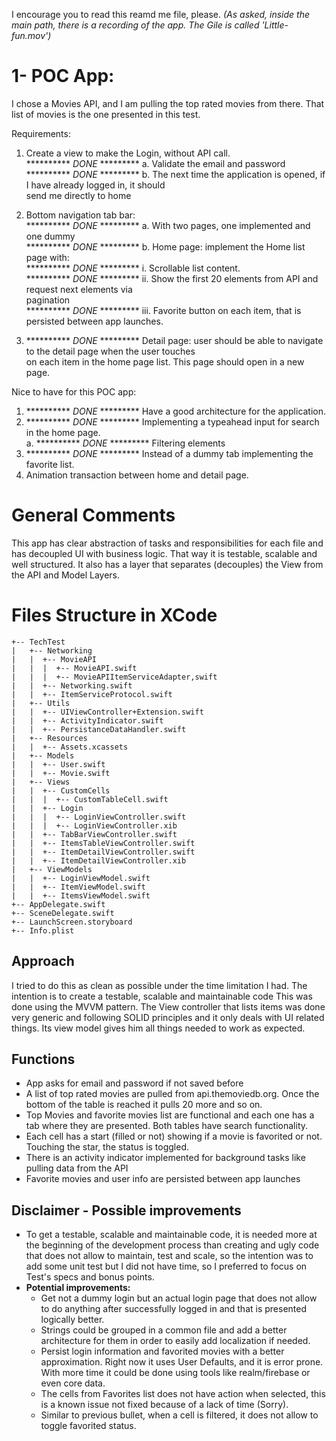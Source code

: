 I encourage you to read this reamd me file, please.
*(As asked, inside the main path, there is a recording of the app. The Gile is called 'Little-fun.mov')*
# 1- POC App:  
I chose a Movies API, and I am pulling the top rated movies from there.
That list of movies is the one presented in this test.

Requirements:  
1. Create a view to make the Login, without API call.  
********** *DONE* ********* a.  Validate the email and password  
********** *DONE* ********* b.  The next time the application is opened, if I have  already logged in, it should  
send me directly to home  

2.  Bottom navigation tab bar:  
********** *DONE* *********  a.  With two pages, one implemented and one dummy  
********** *DONE* *********  b.  Home page: implement the Home list page with:  
********** *DONE* *********         i.  Scrollable list content.  
********** *DONE* ********* ii.  Show the first 20 elements from API and request next  elements via  
pagination  
********** *DONE* ********* iii.  Favorite button on each item, that is persisted between  app launches.  

3.  ********** *DONE* ********* Detail page: user should be able to navigate to the  detail page when the user touches  
on each item in the home page list. This page should  open in a new page.  


Nice to have for this POC app:  
1.  ********** *DONE* ********* Have a good architecture for the application.  
2. ********** *DONE* *********  Implementing a typeahead input for search in the home  page.  
a. ********** *DONE* *********  Filtering elements  
3.  ********** *DONE* ********* Instead of a dummy tab implementing the favorite list.  
4.  Animation transaction between home and detail page.

# General Comments
This app has clear abstraction of tasks and responsibilities for each file and has decoupled UI with business logic. That way it is testable, scalable and well structured.
It also has a layer that separates (decouples) the View from the API and Model Layers.

# Files Structure in XCode

```
+-- TechTest
|   +-- Networking
|   |  +-- MovieAPI
|   |  |  +-- MovieAPI.swift
|   |  |  +-- MovieAPIItemServiceAdapter,swift
|   |  +-- Networking.swift
|   |  +-- ItemServiceProtocol.swift
|   +-- Utils
|   |  +-- UIViewController+Extension.swift
|   |  +-- ActivityIndicator.swift
|   |  +-- PersistanceDataHandler.swift
|   +-- Resources
|   |  +-- Assets.xcassets
|   +-- Models
|   |  +-- User.swift
|   |  +-- Movie.swift
|   +-- Views
|   |  +-- CustomCells
|   |  |  +-- CustomTableCell.swift
|   |  +-- Login
|   |  |  +-- LoginViewController.swift
|   |  |  +-- LoginViewController.xib
|   |  +-- TabBarViewController.swift
|   |  +-- ItemsTableViewController.swift
|   |  +-- ItemDetailViewController.swift
|   |  +-- ItemDetailViewController.xib
|   +-- ViewModels
|   |  +-- LoginViewModel.swift
|   |  +-- ItemViewModel.swift
|   |  +-- ItemsViewModel.swift
+-- AppDelegate.swift
+-- SceneDelegate.swift
+-- LaunchScreen.storyboard
+-- Info.plist
```

## Approach
I tried to do this as clean as possible under the time limitation I had. The intention is to create a testable, scalable and maintainable code
This was done using the MVVM pattern.
The View controller that lists items was done very generic and following SOLID principles and it only deals with UI related things. Its view model gives him all things needed to work as expected.

## Functions

 - App asks for email and password if not saved before
 - A list of top rated movies are pulled from api.themoviedb.org. Once the bottom of the table is reached it pulls 20 more and so on.
 - Top Movies and favorite movies list are functional and each one has a tab where they are presented. Both tables have search functionality.
 - Each cell has a start (filled or not) showing if a movie is favorited or not. Touching the star, the status is toggled.
 - There is an activity indicator implemented for background tasks like pulling data from the API
 - Favorite movies and user info are persisted between app launches

## Disclaimer - Possible improvements

 - To get a testable, scalable and maintainable code, it is needed more at the beginning of the development process than creating and ugly code that does not allow to maintain, test and scale, so the intention was to add some unit test but I did not have time, so I preferred to focus on Test's specs and bonus points.
 - **Potential improvements:**
	 -  Get not a dummy login but an actual login page that does not allow to do anything after successfully logged in and that is presented logically better.
	 - Strings could be grouped in a common file and add a better architecture for them in order to easily add localization if needed.
	 - Persist login information and favorited movies with a better approximation. Right now it uses User Defaults, and it is error prone. With more time it could be done using tools like realm/firebase or even core data.
	 - The cells from Favorites list does not have action when selected, this is a known issue not fixed because of a lack of time (Sorry).
	 - Similar to previous bullet, when a cell is filtered, it does not allow to toggle favorited status.

